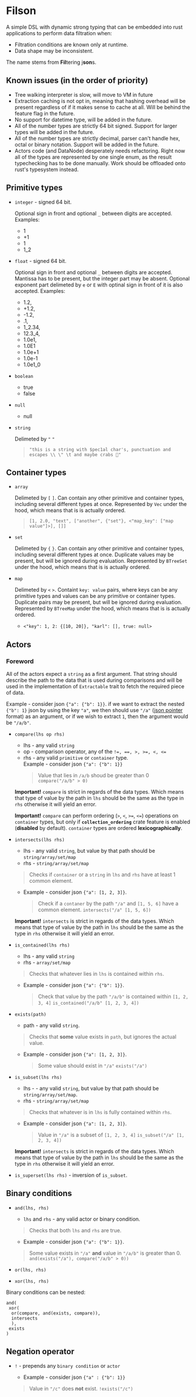 # Filson

A simple DSL with dynamic strong typing that can be embedded into rust applications to perform data filtration when:

- Filtration conditions are known only at runtime.
- Data shape may be inconsistent.

The name stems from **Fil**tering j**son**s.

## Known issues (in the order of priority)

- Tree walking interpreter is slow, will move to VM in future
- Extraction caching is not opt in, meaning that hashing overhead will be present regardless of if it makes sense to cache at all. Will be behind the feature flag in the future.
- No support for datetime type, will be added in the future.
- All of the number types are strictly 64 bit signed. Support for larger types will be added in the future.
- All of the number types are strictly decimal, parser can't handle hex, octal or binary notation. Support will be added in the future.
- Actors code (and DataNode) desperately needs refactoring. Right now all of the types are represented by one single enum, as the result typechecking has to be done manually. Work should be offloaded onto rust's typesystem instead.

## Primitive types

- `integer` - signed 64 bit.

  Optional sign in front and optional `_` between digits are accepted.
  Examples:
  - 1
  - +1
  - 1
  - 1_2

- `float` - signed 64 bit.

  Optional sign in front and optional `_` between digits are accepted.
  Mantissa has to be present, but the integer part may be absent.
  Optional exponent part delimeted by `e` or `E` with optinal sign in front of it is also accepted.
  Examples:
  - 1.2,
  - +1.2,
  - -1.2,
  - .1,
  - 1_2.34,
  - 12.3_4,
  - 1.0e1,
  - 1.0E1
  - 1.0e+1
  - 1.0e-1
  - 1.0e1_0

- `boolean`
  - true
  - false

- `null`
  - null

- `string`

  Delimeted by `"` `"`
  > `"this is
            a string with $pec1al char's, punctuation and escapes \\ \" \t and
            maybe crabs 🦀"`

## Container types

- `array`

  Delimeted by `[` `]`. Can contain any other primitive and container types, including several different types at once.
  Represented by `Vec` under the hood, which means that is is actually ordered.
  > `[1, 2.0, "text", ["another", {"set"}, <"map_key": ["map value"]>], []]`

- `set`

  Delimeted by `{` `}`. Can contain any other primitive and container types, including several different types at once.
  Duplicate values may be present, but will be ignored during evaluation.
  Represented by `BTreeSet` under the hood, which means that is is actually ordered.

- `map`

   Delimeted by `<` `>`. Containt `key: value` pairs, where keys can be any primitive types and values can be any primitive or container types.
   Duplicate pairs may be present, but will be ignored during evaluation.
   Represented by `BTreeMap` under the hood, which means that is is actually ordered.

  - `<"key": 1, 2: {[10, 20]}, "karl": [], true: null>`

## Actors

### Foreword

All of the actors expect a `string` as a first argument.  That string should describe the path to the data that is used during comparisons and will be used in the implementation of `Extractable` trait to fetch the required piece of data.

Example - consider json `{"a": {"b": 1}}`.  if we want to extract the nested `{"b": 1}` json by using the key `"a"`, we then should use `"/a"` ([json pointer](https://www.rfc-editor.org/rfc/rfc6901) format) as an argument, or if we wish to extract `1`, then the argument would be `"/a/b"`.  

- `compare(lhs op rhs)`
  - lhs - any valid `string`
  - op - comparison operator, any of the `!=, ==, >, >=, <, <=`
  - rhs - any valid `primitive` or `container` type.  
  Example - consider json `{"a": {"b": 1}}`
       > Value that lies in `/a/b` shoud be greater than 0  
       > `compare("/a/b" > 0)`  

  **Important!** `compare` is strict in regards of the data types.
  Which means that type of value by the path in `lhs` should be the same as the type in `rhs` otherwise it will yield an error.

  **Important!** `compare` can perform ordering (`>`, `<`, `>=`, `<=`) operations on `container` types,
  but only if **`collection_ordering`** crate feature is enabled (**disabled** by default).
  `container` types are ordered **lexicographically**.

- `intersects(lhs rhs)`
  - lhs - any valid `string`, but value by that path should be `string/array/set/map`
  - rhs - `string/array/set/map`

  > Checks if `container` or a `string` in `lhs` and `rhs` have at least 1 common element.

  - Example - consider json `{"a": [1, 2, 3]}`.
    > Check if a `contaner` by the path `"/a"` and `[1, 5, 6]` have a common element.
    > `intersects("/a" [1, 5, 6])`

  **Important!**  `intersects` is strict in regards of the data types.
  Which means that type of value by the path in `lhs` should be the same as the type in `rhs` otherwise it will yield an error.

- `is_contained(lhs rhs)`
  - lhs - any valid `string`
  - rhs - `array/set/map`

   > Checks that whatever lies in `lhs` is contained within `rhs`.

  - Example - consider json `{"a": {"b": 1}}`.
    > Check that value by the path `"/a/b"` is contained within `[1, 2, 3, 4]`
    > `is_contained("/a/b" [1, 2, 3, 4])`

- `exists(path)`
  - path - any valid `string`.
  > Checks that **some** value exists in `path`, but ignores the actual value.
  - Example - consider json `{"a": [1, 2, 3]}`.
    > Some value should exist in `"/a"`
    > `exists("/a")`

- `is_subset(lhs rhs)`
  - lhs - - any valid `string`, but value by that path should be `string/array/set/map`.
  - rhs - `string/array/set/map`

   > Checks that whatever is in `lhs` is fully contained within `rhs`.

  - Example - consider json `{"a": [1, 2, 3]}`.
    > Value in `"/a"` is a subset of `[1, 2, 3, 4]`
    > `is_subset("/a" [1, 2, 3, 4])`

  **Important!**  `intersects` is strict in regards of the data types.
  Which means that type of value by the path in `lhs` should be the same as the type in `rhs` otherwise it will yield an error.

- `is_superset(lhs rhs)` - inversion of `is_subset`.

## Binary conditions

- `and(lhs, rhs)`
  - `lhs` and `rhs` - any valid actor or binary condition.

  > Checks that both `lhs` and `rhs` are true.

  - Example - consider json `{"a": {"b": 1}}`.
  > Some value exists in `"/a"` **and** value in `"/a/b"` is greater than 0.
  > `and(exists("/a"), compare("/a/b" > 0))`

- `or(lhs, rhs)`

- `xor(lhs, rhs)`

Binary conditions can be nested:

    and(
     xor(
      or(compare, and(exists, compare)),
      intersects
      ),
     exists
    )

## Negation operator

- `!` - prepends any `binary condition` or `actor`

  - Example - consider json `{"a" : {"b": 1}}`
  > Value in `"/c"` does **not** exist.
  > `!exists("/c")`
